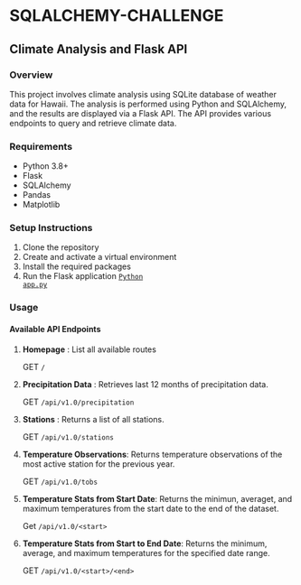 # SQLALCHEMY-CHALLENGE
## Climate Analysis and Flask API

### Overview
This project involves climate analysis using SQLite database of weather data for Hawaii. The analysis is performed using Python and SQLAlchemy, and the results are displayed via a Flask API. The API provides various endpoints to query and retrieve climate data.

### Requirements
- Python 3.8+
- Flask
- SQLAlchemy
- Pandas
- Matplotlib

### Setup Instructions
1. Clone the repository
2. Create and activate a virtual environment
3. Install the required packages
4. Run the Flask application <code style ="color:blue">[Python app.py](sqlalchemy-challenge\SurfsUp\Erna_climate_starter.ipynb)</code>

### Usage
#### Available API Endpoints
1. **Homepage**  : List all available routes 

    GET `/`

2. **Precipitation Data** : Retrieves last 12 months of precipitation data.

    GET `/api/v1.0/precipitation`

3. **Stations** : Returns a list of all stations.

    GET `/api/v1.0/stations`

4. **Temperature Observations**: Returns temperature observations of the most active station for the previous year.

    GET `/api/v1.0/tobs`

5. **Temperature Stats from Start Date**: Returns the minimun, averaget, and maximum temperatures from the start date to the end of the dataset.

    Get `/api/v1.0/<start>`

6. **Temperature Stats from Start to End Date**: Returns the minimum, average, and maximum temperatures for the specified date range.

    GET `/api/v1.0/<start>/<end>`


